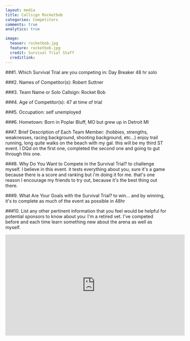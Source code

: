 ```yaml
---
layout: media
title: Callsign Rocketbob
categories: Competitors
comments: true
analytics: true

image:
  teaser: rocketbob.jpg
  feature: rocketbob.jpg
  credit: Survival Trial Staff
  creditlink:  
---
```

 

 
###1. Which Survival Trial are you competing in:
Day Breaker 48 hr solo
 
###2. Names of Competitor(s):
Robert Suttner
 
 
###3. Team Name or Solo Callsign:
 Rocket Bob
 
###4. Age of Competitor(s):
 47 at time of trial
 
###5. Occupation:
 self unemployed
 
###6. Hometown:
 Born in Poplar Bluff, MO but grew up in Detroit MI
 
###7. Brief Description of Each Team Member: (hobbies, strengths, weaknesses, racing background, shooting background, etc…)
 enjoy trail running, long quite walks on the beach with my gal.  this will be my third ST event.  I DQd on the first one, completed the second one and going to gut through this one. 
 
###8. Why Do You Want to Compete in the Survival Trial?
 to challenge myself.  I believe in this event.  it tests everything about you, sure it's a game because there is a score and ranking but i'm doing it for me.  that's one reason I encourage my friends to try out, because it's the best thing out there.  
 
###9. What Are Your Goals with the Survival Trial?
to win... and by winning, it's to complete as much of the event as possible in 48hr
 
 
###10.  List any other pertinent information that you feel would be helpful for potential sponsors to know about you:
I'm a retired vet.  I've competed before and each time learn something new about the arena as well as myself.  
 
<iframe width="560" height="315" src="https://www.youtube.com/embed/7vfUEvDTzPQ" frameborder="0" allowfullscreen></iframe>